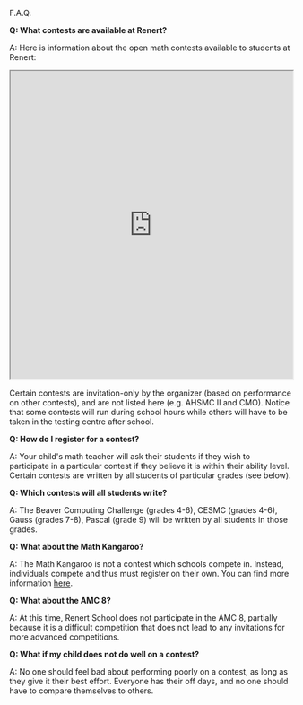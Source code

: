 F.A.Q.

<b>Q: What contests are available at Renert?</b>

A: Here is information about the open math contests available to students at Renert:

<iframe src="https://docs.google.com/spreadsheets/d/e/2PACX-1vTw1j-lo454xvNap-Pp6kQs8ewSc9Z8zTIzzMj-LX-1XmqlE8vhyuRyChevBifxZgbtQ3pDd6iu6JRn/pubhtml?gid=1723870808&amp;single=true&amp;widget=true&amp;headers=false" width="100%" height = "550"></iframe>

Certain contests are invitation-only by the organizer (based on performance on other contests), and are not listed here (e.g. AHSMC II and CMO). Notice that some contests will run during school hours while others will have to be taken in the testing centre after school.

<b>Q: How do I register for a contest?</b>

A: Your child's math teacher will ask their students if they wish to participate in a particular contest if they believe it is within their ability level. Certain contests are written by all students of particular grades (see below). 

<b>Q: Which contests will all students write?</b>

A: The Beaver Computing Challenge (grades 4-6), CESMC (grades 4-6), Gauss (grades 7-8), Pascal (grade 9) will be written by all students in those grades.

<b>Q: What about the Math Kangaroo?</b>

A: The Math Kangaroo is not a contest which schools compete in. Instead, individuals compete and thus must register on their own. You can find more information <a href="https://mathkangaroo.ca/en">here</a>.

<b>Q: What about the AMC 8?</b>

A: At this time, Renert School does not participate in the AMC 8, partially because it is a difficult competition that does not lead to any invitations for more advanced competitions. 

<b>Q: What if my child does not do well on a contest?</b>

A: No one should feel bad about performing poorly on a contest, as long as they give it their best effort. Everyone has their off days, and no one should have to compare themselves to others.
